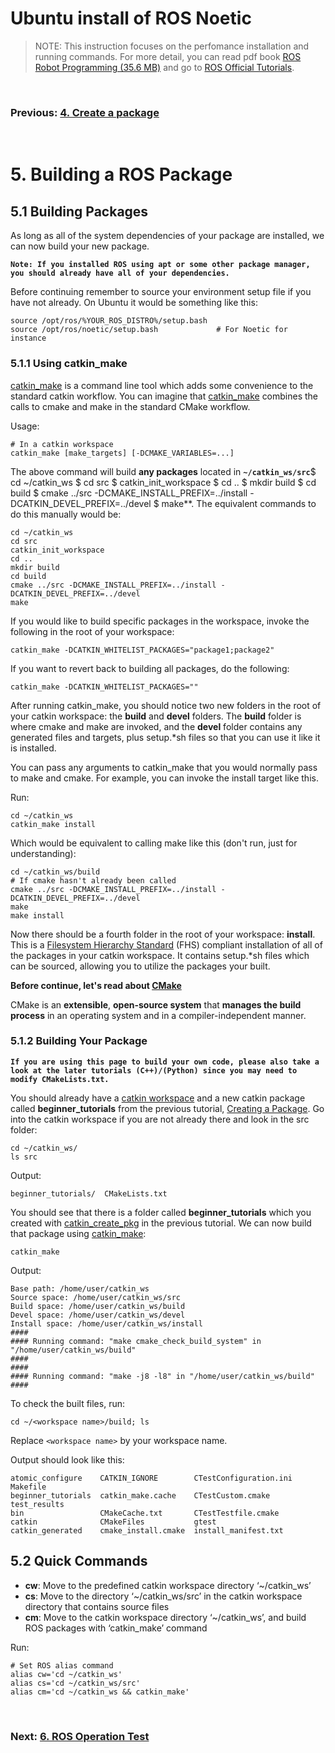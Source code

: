 # **Ubuntu install of ROS Noetic**

> NOTE: This instruction focuses on the perfomance installation and running commands. For more detail, you can read pdf book [ROS Robot Programming (35.6 MB)](https://www.robotis.com/service/download.php?no=719) and go to [ROS Official Tutorials](https://wiki.ros.org/ROS/Tutorials).

<br>

### Previous: [4. Create a package](4-Creating-a-ROS-Package.md.md)

<br>

# 5. Building a ROS Package

## 5.1 Building Packages

As long as all of the system dependencies of your package are installed, we can now build your new package.

**`Note: If you installed ROS using apt or some other package manager, you should already have all of your dependencies.`**

Before continuing remember to source your environment setup file if you have not already. On Ubuntu it would be something like this:

    source /opt/ros/%YOUR_ROS_DISTRO%/setup.bash
    source /opt/ros/noetic/setup.bash             # For Noetic for instance

### 5.1.1 Using catkin_make

[catkin_make](http://wiki.ros.org/catkin/commands/catkin_make) is a command line tool which adds some convenience to the standard catkin workflow. You can imagine that [catkin_make](http://wiki.ros.org/catkin/commands/catkin_make) combines the calls to cmake and make in the standard CMake workflow.

Usage:

    # In a catkin workspace
    catkin_make [make_targets] [-DCMAKE_VARIABLES=...]

The above command will build **any packages** located in **`~/catkin_ws/src`**$ cd ~/catkin_ws
$ cd src
$ catkin_init_workspace
$ cd ..
$ mkdir build
$ cd build
$ cmake ../src -DCMAKE_INSTALL_PREFIX=../install -DCATKIN_DEVEL_PREFIX=../devel
$ make**. The equivalent commands to do this manually would be:

    cd ~/catkin_ws
    cd src
    catkin_init_workspace
    cd ..
    mkdir build
    cd build
    cmake ../src -DCMAKE_INSTALL_PREFIX=../install -DCATKIN_DEVEL_PREFIX=../devel
    make



If you would like to build specific packages in the workspace, invoke the following in the root of your workspace:

    catkin_make -DCATKIN_WHITELIST_PACKAGES="package1;package2"

If you want to revert back to building all packages, do the following:

    catkin_make -DCATKIN_WHITELIST_PACKAGES=""

After running catkin_make, you should notice two new folders in the root of your catkin workspace: the **build** and **devel** folders. The **build** folder is where cmake and make are invoked, and the **devel** folder contains any generated files and targets, plus setup.*sh files so that you can use it like it is installed.

You can pass any arguments to catkin_make that you would normally pass to make and cmake. For example, you can invoke the install target like this.

Run:

    cd ~/catkin_ws
    catkin_make install

Which would be equivalent to calling make like this (don't run, just for understanding):

    cd ~/catkin_ws/build
    # If cmake hasn't already been called
    cmake ../src -DCMAKE_INSTALL_PREFIX=../install -DCATKIN_DEVEL_PREFIX=../devel
    make
    make install

Now there should be a fourth folder in the root of your workspace: **install**. This is a [Filesystem Hierarchy Standard](https://en.wikipedia.org/wiki/Filesystem_Hierarchy_Standard) (FHS) compliant installation of all of the packages in your catkin workspace. It contains setup.*sh files which can be sourced, allowing you to utilize the packages your built.

**Before continue, let's read about [CMake](https://cmake.org/overview/)**

CMake is an **extensible**, **open-source system** that **manages the build process** in an operating system and in a compiler-independent manner.

### 5.1.2 Building Your Package

**`If you are using this page to build your own code, please also take a look at the later tutorials (C++)/(Python) since you may need to modify CMakeLists.txt.`**

You should already have a [catkin workspace](http://wiki.ros.org/catkin/Tutorials/create_a_workspace) and a new catkin package called **beginner_tutorials** from the previous tutorial, [Creating a Package](http://wiki.ros.org/ROS/Tutorials/CreatingPackage). Go into the catkin workspace if you are not already there and look in the src folder:

    cd ~/catkin_ws/
    ls src

Output:

    beginner_tutorials/  CMakeLists.txt

You should see that there is a folder called **beginner_tutorials** which you created with [catkin_create_pkg](https://github.com/ros-infrastructure/catkin_pkg) in the previous tutorial. We can now build that package using [catkin_make](http://wiki.ros.org/catkin/commands/catkin_make):

    catkin_make

Output:

    Base path: /home/user/catkin_ws
    Source space: /home/user/catkin_ws/src
    Build space: /home/user/catkin_ws/build
    Devel space: /home/user/catkin_ws/devel
    Install space: /home/user/catkin_ws/install
    ####
    #### Running command: "make cmake_check_build_system" in "/home/user/catkin_ws/build"
    ####
    ####
    #### Running command: "make -j8 -l8" in "/home/user/catkin_ws/build"
    ####

To check the built files, run:

    cd ~/<workspace name>/build; ls

Replace `<workspace name>` by your workspace name.

Output should look like this:

    atomic_configure    CATKIN_IGNORE        CTestConfiguration.ini  Makefile
    beginner_tutorials  catkin_make.cache    CTestCustom.cmake       test_results
    bin                 CMakeCache.txt       CTestTestfile.cmake
    catkin              CMakeFiles           gtest
    catkin_generated    cmake_install.cmake  install_manifest.txt


## 5.2 Quick Commands

- **cw**: Move to the predefined catkin workspace directory ‘~/catkin_ws’
- **cs**: Move to the directory ‘~/catkin_ws/src’ in the catkin workspace directory that contains source files
- **cm**: Move to the catkin workspace directory ‘~/catkin_ws’, and build ROS packages with
‘catkin_make’ command

Run:

    # Set ROS alias command
    alias cw='cd ~/catkin_ws'
    alias cs='cd ~/catkin_ws/src'
    alias cm='cd ~/catkin_ws && catkin_make'

<br>

### Next: [6. ROS Operation Test](6-ROS-Operation-Test.md.md)